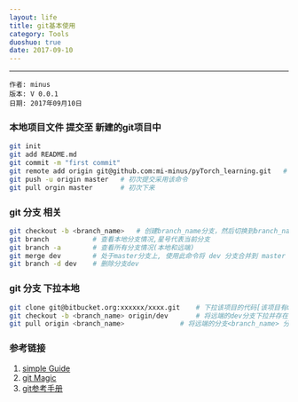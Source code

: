 ```yaml
---
layout: life
title: git基本使用
category: Tools
duoshuo: true
date: 2017-09-10
---
```


******

	作者: minus
	版本: V 0.0.1
	日期: 2017年09月10日

<!-- more -->

### 本地项目文件 提交至 新建的git项目中
```sh
git init
git add README.md
git commit -m "first commit"
git remote add origin git@github.com:mi-minus/pyTorch_learning.git   # 备注: 这个是基于ssh的访问，所以使用这个必须提前添加本机ssh-key到服务器上,不然使用https
git push -u origin master   # 初次提交采用该命令
git pull orgin master       # 初次下来
```

### git 分支 相关
```sh
git checkout -b <branch_name>   # 创建branch_name分支，然后切换到branch_name分支 =>  等价与 git branch <branch_name> & git checkout <branch_name>
git branch           # 查看本地分支情况,星号代表当前分支
git branch -a 	     # 查看所有分支情况(本地和远端)
git merge dev        # 处于master分支上, 使用此命令将 dev 分支合并到 master
git branch -d dev    # 删除分支dev
```

### git 分支 下拉本地
```sh
git clone git@bitbucket.org:xxxxxx/xxxx.git    # 下拉该项目的代码[该项目有master 和 dev 分支]
git checkout -b <branch_name> origin/dev       # 将远端的dev分支下拉并存在于 <branch_name> 分支中, 且切换到该分支中 [注:<branch_name> 保证和远端的dev分支名称一致 ]
git pull origin <branch_name>		       # 将远端的分支<branch_name> 分支pull 代码
```

### 参考链接
1. [simple Guide](http://rogerdudler.github.io/git-guide/index.zh.html)
2. [git Magic](http://www-cs-students.stanford.edu/~blynn/gitmagic/intl/zh_cn/ch01.html)
3. [git参考手册](http://gitref.justjavac.com/)
